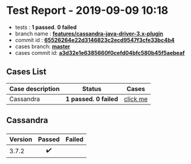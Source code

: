 # Test Report - 2019-09-09 10:18

- tests  : **1 passed**. **0 failed**
- branch name : **[features/cassandra-java-driver-3.x-plugin](https://github.com/apache/incubator-skywalking/tree/features/cassandra-java-driver-3.x-plugin)**
- commit id : **[65526264e22d3146823c2ecd9547f3cfe33bc4b4](https://github.com/apache/incubator-skywalking/commit/65526264e22d3146823c2ecd9547f3cfe33bc4b4)**
- cases branch: **[master](https://github.com/SkywalkingTest/skywalking-autotest-scenarios/tree/master)**
- cases commit id: **[a3d32e1e6385660f0cefd04bfc580b45f5aebeaf](https://github.com/SkywalkingTest/skywalking-autotest-scenarios/commit/a3d32e1e6385660f0cefd04bfc580b45f5aebeaf)**

## Cases List

| Case description | Status | Cases|
|:-----|:-----:|:-----:|
|Cassandra| **1 passed. 0 failed**| [click me](#cassandra) |

## Cassandra

### 
|  Version     | Passed | Failed|
|:------------- |:-------:|:-----:|
| 3.7.2  | :heavy_check_mark:||

